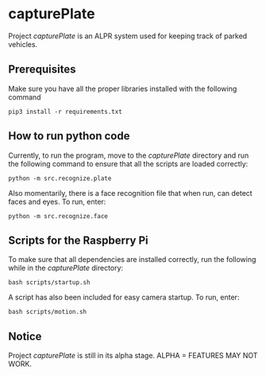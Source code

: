 # capturePlate
Project _capturePlate_ is an ALPR system used for keeping track of parked vehicles.

## Prerequisites
Make sure you have all the proper libraries installed with the following command
```
pip3 install -r requirements.txt
```

## How to run python code
Currently, to run the program, move to the _capturePlate_ directory and run the following command to ensure that all the scripts are loaded correctly:
```
python -m src.recognize.plate
```
Also momentarily, there is a face recognition file that when run, can detect faces and eyes. To run, enter:
```
python -m src.recognize.face
```

## Scripts for the Raspberry Pi
To make sure that all dependencies are installed correctly, run the following while in the _capturePlate_ directory:
```
bash scripts/startup.sh
```
A script has also been included for easy camera startup. To run, enter:
```
bash scripts/motion.sh
```

## Notice
Project _capturePlate_ is still in its alpha stage. ALPHA = FEATURES MAY NOT WORK.

